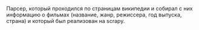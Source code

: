 Парсер, который проходился по страницам википедии и собирал с них информацию о фильмах (название, жанр, режиссера, год выпуска, страна) и который был реализован на scrapy.
